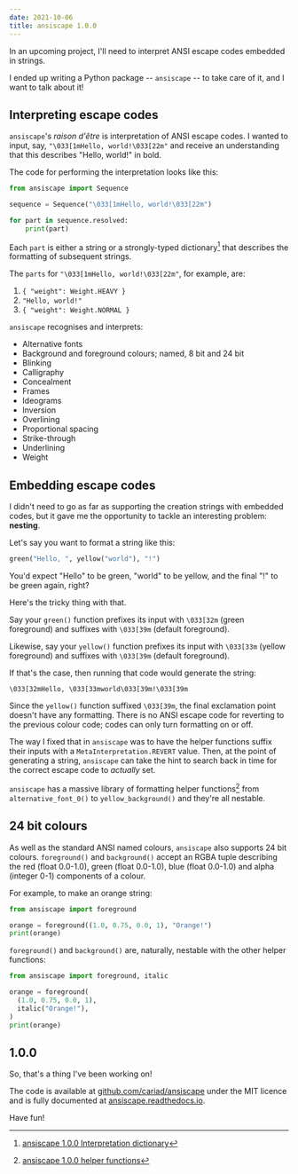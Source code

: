 ```yaml
---
date: 2021-10-06
title: ansiscape 1.0.0
---
```


In an upcoming project, I'll need to interpret ANSI escape codes embedded in strings.

I ended up writing a Python package -- `ansiscape` -- to take care of it, and I want to talk about it!

<!--more-->

## Interpreting escape codes

`ansiscape`'s _raison d'être_ is interpretation of ANSI escape codes. I wanted to input, say, `"\033[1mHello, world!\033[22m"` and receive an understanding that this describes "Hello, world!" in bold.

The code for performing the interpretation looks like this:

```python
from ansiscape import Sequence

sequence = Sequence("\033[1mHello, world!\033[22m")

for part in sequence.resolved:
    print(part)
```

Each `part` is either a string or a strongly-typed dictionary[^interpretation] that describes the formatting of subsequent strings.

The `parts` for `"\033[1mHello, world!\033[22m"`, for example, are:

[^interpretation]: [ansiscape 1.0.0 Interpretation dictionary](https://ansiscape.readthedocs.io/en/1.0.0/interpretation/)

1. `{ "weight": Weight.HEAVY }`
1. `"Hello, world!"`
1. `{ "weight": Weight.NORMAL }`

`ansiscape` recognises and interprets:

- Alternative fonts
- Background and foreground colours; named, 8 bit and 24 bit
- Blinking
- Calligraphy
- Concealment
- Frames
- Ideograms
- Inversion
- Overlining
- Proportional spacing
- Strike-through
- Underlining
- Weight

## Embedding escape codes

I didn't need to go as far as supporting the creation strings with embedded codes, but it gave me the opportunity to tackle an interesting problem: **nesting**.

Let's say you want to format a string like this:

```python
green("Hello, ", yellow("world"), "!")
```

You'd expect "Hello" to be green, "world" to be yellow, and the final "!" to be green again, right?

Here's the tricky thing with that.

Say your `green()` function prefixes its input with `\033[32m` (green foreground) and suffixes with `\033[39m` (default foreground).

Likewise, say your `yellow()` function prefixes its input with `\033[33m` (yellow foreground) and suffixes with `\033[39m` (default foreground).

If that's the case, then running that code would generate the string:

```text
\033[32mHello, \033[33mworld\033[39m!\033[39m
```

Since the `yellow()` function suffixed `\033[39m`, the final exclamation point doesn't have any formatting. There is no ANSI escape code for reverting to the previous colour code; codes can only turn formatting on or off.

The way I fixed that in `ansiscape` was to have the helper functions suffix their inputs with a `MetaInterpretation.REVERT` value. Then, at the point of generating a string, `ansiscape` can take the hint to search back in time for the correct escape code to _actually_ set.

`ansiscape` has a massive library of formatting helper functions[^helpers] from `alternative_font_0()` to `yellow_background()` and they're all nestable.

[^helpers]: [ansiscape 1.0.0 helper functions](https://ansiscape.readthedocs.io/en/1.0.0/make/#formatting-helpers)

## 24 bit colours

As well as the standard ANSI named colours, `ansiscape` also supports 24 bit colours. `foreground()` and `background()` accept an RGBA tuple describing the red (float 0.0-1.0), green (float 0.0-1.0), blue (float 0.0-1.0) and alpha (integer 0-1) components of a colour.

For example, to make an orange string:

```python
from ansiscape import foreground

orange = foreground((1.0, 0.75, 0.0, 1), "Orange!")
print(orange)
```

`foreground()` and `background()` are, naturally, nestable with the other helper functions:

```python
from ansiscape import foreground, italic

orange = foreground(
  (1.0, 0.75, 0.0, 1),
  italic("Orange!"),
)
print(orange)
```

## 1.0.0

So, that's a thing I've been working on!

The code is available at [github.com/cariad/ansiscape](https://github.com/cariad/ansiscape) under the MIT licence and is fully documented at [ansiscape.readthedocs.io](https://ansiscape.readthedocs.io).

Have fun!
